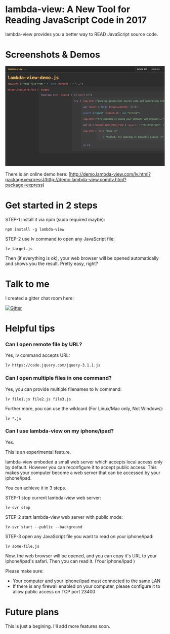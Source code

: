 # lambda-view: A New Tool for Reading JavaScript Code in 2017

lambda-view provides you a better way to READ JavaScript source code. 

# Screenshots & Demos

![](screenshots/lambda-view-demo.js.png)

There is an online demo here: [http://demo.lambda-view.com/lv.html?package=express](http://demo.lambda-view.com/lv.html?package=express)

# Get started in 2 steps

STEP-1 install it via npm (sudo required maybe):

```
npm install -g lambda-view
```

STEP-2 use lv command to open any JavaScript file:

```
lv target.js
```

Then (if everything is ok), your web browser will be opened automatically and shows you the result. Pretty easy, right? 

# Talk to me

I created a gitter chat room here: 

[![Gitter](https://badges.gitter.im/Jianru-Lin/lambda-view.svg)](https://gitter.im/Jianru-Lin/lambda-view?utm_source=badge&utm_medium=badge&utm_campaign=pr-badge)

# Helpful tips

### Can I open remote file by URL?

Yes, lv command accepts URL:

```
lv https://code.jquery.com/jquery-3.1.1.js
```

### Can I open multiple files in one command?

Yes, you can provide multiple filenames to lv command:

```
lv file1.js file2.js file3.js
```

Further more, you can use the wildcard (For Linux/Mac only, Not Windows):

```
lv *.js
```

### Can I use lambda-view on my iphone/ipad?

Yes. 

This is an experimental feature. 

lambda-view embeded a small web server which accepts local access only by default. However you can reconfigure it to accept public access. This makes your computer become a web server that can be accessed by your iphone/ipad. 

You can achieve it in 3 steps.

STEP-1 stop current lambda-view web server:

```
lv-svr stop
```

STEP-2 start lambda-view web server with public mode:

```
lv-svr start --public --background
```

STEP-3 open any JavaScript file you want to read on your iphone/ipad:

```
lv some-file.js
```

Now, the web browser will be opened, and you can copy it's URL to your iphone/ipad's safari. Then you can read it. (Your iphone/ipad )

Please make sure:

* Your computer and your iphone/ipad must connected to the same LAN
* If there is any firewall enabled on your computer, please configure it to allow public access on TCP port 23400

# Future plans

This is just a begining. I'll add more features soon. 
